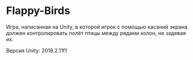 # Flappy-Birds


Игра, написанная на Unity, в которой игрок с помощью касаний экрана должен контролировать полёт птицы между рядами колон, не задевая их.

Версия Unity: 2018.2.11f1

